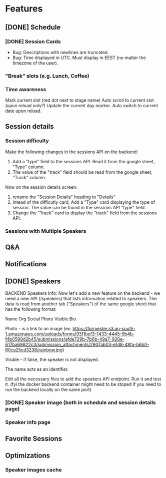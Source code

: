 # Features

## [DONE] Schedule
### [DONE] Session Cards
- Bug: Descriptions with newlines are truncated.
- Bug: Time displayed in UTC. Must display in EEST (no matter the timezone of the user).
### "Break" slots (e.g. Lunch, Coffee)


### Time awareness
Mark current slot (red dot next to stage name)
Auto scroll to current slot (upon reload only?)
Update the current day marker. 
Auto switch to current date upon reload.

## Session details
### Session difficulty
Make the following changes in the sessions API on the backend:
1. Add a "type" field to the sessions API. Read it from the google sheet, "Type" column.
2. The value of the "track" field should be read from the google sheet, "Track" column.



Now on the session details screen:
1. rename the "Session Details" heading to "Details" 
2. Intead of the difficutly card, Add a "Type" card displaying the type of session. The value can be found in the sessions API "type" field.
3. Change the "Track" card to display the "track" field from the sessions API.


### Sessions with Multiple Speakers

## Q&A

## Notifications

## [DONE] Speakers
BACKEND Speakers Info: Now let's add a new feature on the backend - we need a new API (/speakers) that lists information related to speakers. The data is read from another tab ("Speakers") of the same google sheet that has the following format:

Name	Org	Social	Photo	Visible	Bio

Photo - is a link to an image (ex: https://formester.s3.ap-south-1.amazonaws.com/uploads/forms/93f1bef3-1433-4445-9b4b-f4b0599d2b45/submissions/afde729b-7b6b-49a7-928e-617ba69822c3/submission_attachments/2907ab03-e1d8-48fa-b6b0-60ca25cd3238/rainbow.jpg)

Visible - if false, the speaker is not displayed.

The name acts as an identifier. 

Edit all the necessary files to add the speakers API endpoint. Run it and test it. (fyi the docker backend container might need to be stoped if you need to run the backend locally on the same port)

### [DONE] Speaker image (both in schedule and session details page)
### Speaker info page


## Favorite Sessions

## Optimizations
### Speaker images cache